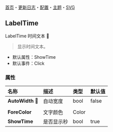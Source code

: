 ﻿[首页](../Home.md)・[更新日志](../UpdateLog.md)・[配置](../Config.md)・[主题](../Theme.md)・[SVG](../SVG.md)

## LabelTime

LabelTime 时间文本 👚

> 显示时间文本。

- 默认属性：ShowTime
- 默认事件：Click

### 属性

名称 | 描述 | 类型 | 默认值 |
:--|:--|:--|:--|
**AutoWidth** 🔴 | 自动宽度 | bool | false |
||||
**ForeColor** | 文字颜色 | Color |  |
**ShowTime** | 是否显示秒 | bool | true |